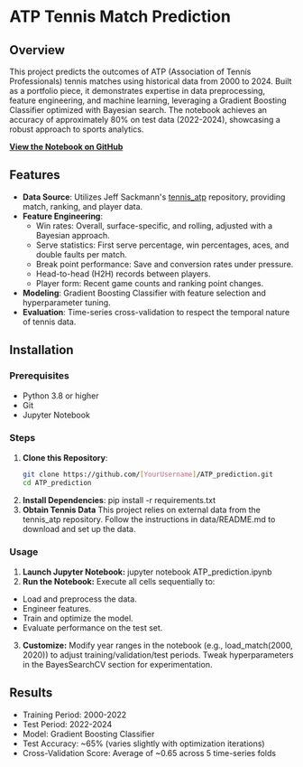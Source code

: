 # ATP Tennis Match Prediction

## Overview
This project predicts the outcomes of ATP (Association of Tennis Professionals) tennis matches using historical data from 2000 to 2024. Built as a portfolio piece, it demonstrates expertise in data preprocessing, feature engineering, and machine learning, leveraging a Gradient Boosting Classifier optimized with Bayesian search. The notebook achieves an accuracy of approximately 80% on test data (2022-2024), showcasing a robust approach to sports analytics.

**[View the Notebook on GitHub](ATP_prediction.ipynb)**

## Features
- **Data Source**: Utilizes Jeff Sackmann's [tennis_atp](https://github.com/JeffSackmann/tennis_atp) repository, providing match, ranking, and player data.
- **Feature Engineering**:
  - Win rates: Overall, surface-specific, and rolling, adjusted with a Bayesian approach.
  - Serve statistics: First serve percentage, win percentages, aces, and double faults per match.
  - Break point performance: Save and conversion rates under pressure.
  - Head-to-head (H2H) records between players.
  - Player form: Recent game counts and ranking point changes.
- **Modeling**: Gradient Boosting Classifier with feature selection and hyperparameter tuning.
- **Evaluation**: Time-series cross-validation to respect the temporal nature of tennis data.

## Installation

### Prerequisites
- Python 3.8 or higher
- Git
- Jupyter Notebook

### Steps
1. **Clone this Repository**:
   ```bash
   git clone https://github.com/[YourUsername]/ATP_prediction.git
   cd ATP_prediction
2. **Install Dependencies**:
   pip install -r requirements.txt
3. **Obtain Tennis Data**
    This project relies on external data from the tennis_atp repository.
    Follow the instructions in data/README.md to download and set up the data.

### Usage

1. **Launch Jupyter Notebook:**
  jupyter notebook ATP_prediction.ipynb
2. **Run the Notebook:**
Execute all cells sequentially to:
  - Load and preprocess the data.
  - Engineer features.
  - Train and optimize the model.
  - Evaluate performance on the test set.

3. **Customize:**
Modify year ranges in the notebook (e.g., load_match(2000, 2020)) to adjust training/validation/test periods.
Tweak hyperparameters in the BayesSearchCV section for experimentation.

## Results

- Training Period: 2000-2022
- Test Period: 2022-2024
- Model: Gradient Boosting Classifier
- Test Accuracy: ~65% (varies slightly with optimization iterations)
- Cross-Validation Score: Average of ~0.65 across 5 time-series folds
